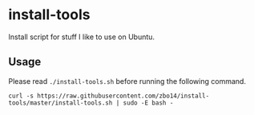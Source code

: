 # install-tools

Install script for stuff I like to use on Ubuntu.

## Usage

Please read `./install-tools.sh` before running the following command. 

`curl -s https://raw.githubusercontent.com/zbo14/install-tools/master/install-tools.sh | sudo -E bash -`
